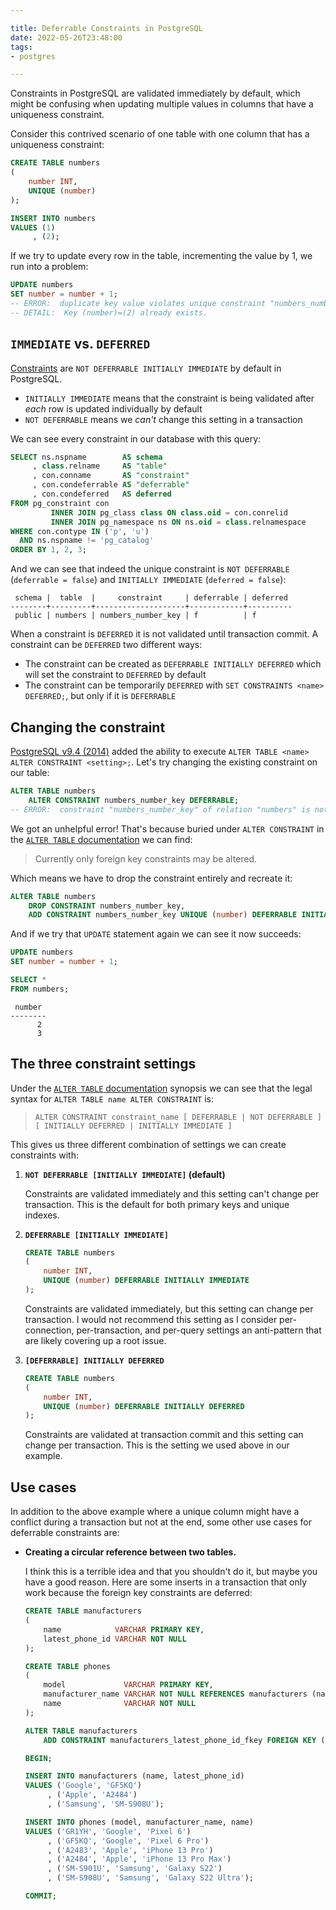 ```yaml
---

title: Deferrable Constraints in PostgreSQL
date: 2022-05-26T23:48:00
tags:
- postgres

---
```


Constraints in PostgreSQL are validated immediately by default, which might be confusing when updating multiple values in columns that have a uniqueness constraint.

Consider this contrived scenario of one table with one column that has a uniqueness constraint:

```sql
CREATE TABLE numbers
(
    number INT,
    UNIQUE (number)
);

INSERT INTO numbers
VALUES (1)
     , (2);
```

If we try to update every row in the table, incrementing the value by 1, we run into a problem:

```sql
UPDATE numbers
SET number = number + 1;
-- ERROR:  duplicate key value violates unique constraint "numbers_number_key"
-- DETAIL:  Key (number)=(2) already exists.
```

## `IMMEDIATE` vs. `DEFERRED`

[Constraints](https://www.postgresql.org/docs/current/ddl-constraints.html) are `NOT DEFERRABLE INITIALLY IMMEDIATE` by default in PostgreSQL.

- `INITIALLY IMMEDIATE` means that the constraint is being validated after _each_ row is updated individually by default
- `NOT DEFERRABLE` means we _can't_ change this setting in a transaction

We can see every constraint in our database with this query:

```sql
SELECT ns.nspname        AS schema
     , class.relname     AS "table"
     , con.conname       AS "constraint"
     , con.condeferrable AS "deferrable"
     , con.condeferred   AS deferred
FROM pg_constraint con
         INNER JOIN pg_class class ON class.oid = con.conrelid
         INNER JOIN pg_namespace ns ON ns.oid = class.relnamespace
WHERE con.contype IN ('p', 'u')
  AND ns.nspname != 'pg_catalog'
ORDER BY 1, 2, 3;
```

And we can see that indeed the unique constraint is `NOT DEFERRABLE` (`deferrable = false`) and `INITIALLY IMMEDIATE` (`deferred = false`):

```text
 schema |  table  |     constraint     | deferrable | deferred
--------+---------+--------------------+------------+----------
 public | numbers | numbers_number_key | f          | f
```

When a constraint is `DEFERRED` it is not validated until transaction commit. A constraint can be `DEFERRED` two different ways:

- The constraint can be created as `DEFERRABLE INITIALLY DEFERRED` which will set the constraint to `DEFERRED` by default
- The constraint can be temporarily `DEFERRED` with `SET CONSTRAINTS <name> DEFERRED;`, but only if it is `DEFERRABLE`

## Changing the constraint

[PostgreSQL v9.4 (2014)](https://www.postgresql.org/docs/9.4/release-9-4.html) added the ability to execute `ALTER TABLE <name> ALTER CONSTRAINT <setting>;`. Let's try changing the existing constraint on our table:

```sql
ALTER TABLE numbers
    ALTER CONSTRAINT numbers_number_key DEFERRABLE;
-- ERROR:  constraint "numbers_number_key" of relation "numbers" is not a foreign key constraint
```

We got an unhelpful error! That's because buried under `ALTER CONSTRAINT` in the [`ALTER TABLE` documentation](https://www.postgresql.org/docs/14/sql-altertable.html) we can find:

> Currently only foreign key constraints may be altered.

Which means we have to drop the constraint entirely and recreate it:

```sql
ALTER TABLE numbers
    DROP CONSTRAINT numbers_number_key,
    ADD CONSTRAINT numbers_number_key UNIQUE (number) DEFERRABLE INITIALLY DEFERRED;
```

And if we try that `UPDATE` statement again we can see it now succeeds:

```sql
UPDATE numbers
SET number = number + 1;

SELECT *
FROM numbers;
```

```text
 number
--------
      2
      3
```

## The three constraint settings

Under the [`ALTER TABLE` documentation](https://www.postgresql.org/docs/current/sql-altertable.html) synopsis we can see that the legal syntax for `ALTER TABLE name ALTER CONSTRAINT` is:

> `ALTER CONSTRAINT constraint_name [ DEFERRABLE | NOT DEFERRABLE ] [ INITIALLY DEFERRED | INITIALLY IMMEDIATE ]`

This gives us three different combination of settings we can create constraints with:

1. **`NOT DEFERRABLE [INITIALLY IMMEDIATE]` (default)**

    Constraints are validated immediately and this setting can't change per transaction. This is the default for both primary keys and unique indexes.

2. **`DEFERRABLE [INITIALLY IMMEDIATE]`**

    ```sql
    CREATE TABLE numbers
    (
        number INT,
        UNIQUE (number) DEFERRABLE INITIALLY IMMEDIATE
    );
    ```

    Constraints are validated immediately, but this setting can change per transaction. I would not recommend this setting as I consider per-connection, per-transaction, and per-query settings an anti-pattern that are likely covering up a root issue.

3. **`[DEFERRABLE] INITIALLY DEFERRED`**

    ```sql
    CREATE TABLE numbers
    (
        number INT,
        UNIQUE (number) DEFERRABLE INITIALLY DEFERRED
    );
    ```

    Constraints are validated at transaction commit and this setting can change per transaction. This is the setting we used above in our example.

## Use cases

In addition to the above example where a unique column might have a conflict during a transaction but not at the end, some other use cases for deferrable constraints are:

- **Creating a circular reference between two tables.**

    I think this is a terrible idea and that you shouldn't do it, but maybe you have a good reason. Here are some inserts in a transaction that only work because the foreign key constraints are deferred:

    ```sql
    CREATE TABLE manufacturers
    (
        name            VARCHAR PRIMARY KEY,
        latest_phone_id VARCHAR NOT NULL
    );

    CREATE TABLE phones
    (
        model             VARCHAR PRIMARY KEY,
        manufacturer_name VARCHAR NOT NULL REFERENCES manufacturers (name) DEFERRABLE INITIALLY DEFERRED,
        name              VARCHAR NOT NULL
    );

    ALTER TABLE manufacturers
        ADD CONSTRAINT manufacturers_latest_phone_id_fkey FOREIGN KEY (latest_phone_id) REFERENCES phones (model) DEFERRABLE INITIALLY DEFERRED;

    BEGIN;

    INSERT INTO manufacturers (name, latest_phone_id)
    VALUES ('Google', 'GF5KQ')
         , ('Apple', 'A2484')
         , ('Samsung', 'SM-S908U');

    INSERT INTO phones (model, manufacturer_name, name)
    VALUES ('GR1YH', 'Google', 'Pixel 6')
         , ('GF5KQ', 'Google', 'Pixel 6 Pro')
         , ('A2483', 'Apple', 'iPhone 13 Pro')
         , ('A2484', 'Apple', 'iPhone 13 Pro Max')
         , ('SM-S901U', 'Samsung', 'Galaxy S22')
         , ('SM-S908U', 'Samsung', 'Galaxy S22 Ultra');

    COMMIT;
    ```
